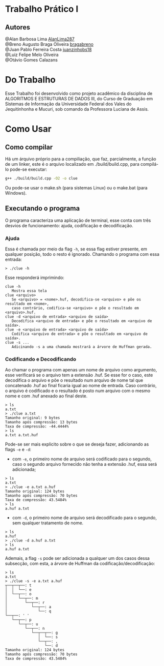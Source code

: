 # Trabalho Prático I

## Autores

@Alan Barbosa Lima [AlanLima287](https://github.com/AlanLima287)             <br>
@Breno Augusto Braga Oliveira [bragabreno](https://github.com/bragabreno)    <br>
@Juan Pablo Ferreira Costa [juanzinhobs18](https://github.com/juanzinhobs18) <br>
@Luiz Felipe Melo Oliveira                                                   <br>
@Otávio Gomes Calazans

# Do Trabalho

Esse Trabalho foi desenvolvido como projeto acadêmico da disciplina de ALGORITMOS E ESTRUTURAS DE DADOS III, do Curso de Graduação em Sistemas de Informação da Universidade Federal dos Vales do Jequitinhonha e Mucuri, sob comando da Professora Luciana de Assis.

# Como Usar

## Como compilar

Há um árquivo próprio para a compiliação, que faz, parcialmente, a função de um linker, este é o arquivo localizado em ./build/build.cpp, para compilá-lo pode-se executar:

```sh
g++ ./build/build.cpp -O2 -o clue
```

Ou pode-se usar o make.sh (para sistemas Linux) ou o make.bat (para Windows).

## Executando o programa

O programa caracteriza uma aplicação de terminal, esse conta com três desvios de funcionamento: ajuda, codificação e decodificação.

### Ajuda

Essa é chamada por meio da flag `-h`, se essa flag estiver presente, em qualquer posição, todo o resto é ignorado. Chamando o programa com essa entrada:

```
> ./clue -h
```

Esse responderá imprimindo:

```
clue -h
   Mostra essa tela
clue <arquivo>
   Se <arquivo> = <nome>.huf, decodifica-se <arquivo> e põe os resultado em <nome>,
   caso contrário, codifica-se <arquivo> e põe o resultado em <arquivo>.huf.
clue -d <arquivo de entrada> <arquivo de saída>
   Decodifica <arquivo de entrada> e põe o resultado em <arquivo de saída>.
clue -e <arquivo de entrada> <arquivo de saída>
   Codifica <arquivo de entrada> e põe o resultado em <arquivo de saída>.
clue -s ...
   Adicinando -s a uma chamada mostrará a árvore de Huffman gerada.
```

### Codificando e Decodificando

Ao chamar o programa com apenas um nome de arquivo como argumento, esse verificará se o arquivo tem a extensão .huf. Se esse for o caso, este decodifica o arquivo e põe o resultado num arquivo de nome tal que concatenado .huf ao final ficaria igual ao nome de entrada. Caso contrário, o arquivo é codificado e o resultado é posto num arquivo com o mesmo nome e com .huf anexado ao final deste.

```
> ls
a.txt
> ./clue a.txt
Tamanho original: 9 bytes
Tamanho após compressão: 13 bytes
Taxa de compressão: -44.4444%
> ls
a.txt a.txt.huf
```

Pode-se ser mais explicito sobre o que se deseja fazer, adicionando as flags `-e` e `-d`:

* com `-e`, o primeiro nome de arquivo será codificado para o segundo, caso o segundo arquivo fornecido não tenha a extensão .huf, essa será adicionada;

```
> ls
a.txt
> ./clue -e a.txt a.huf
Tamanho original: 124 bytes
Tamanho após compressão: 70 bytes
Taxa de compressão: 43.5484%
> ls
a.huf a.txt
```

* com `-d`, o primeiro nome de arquivo será decodificado para o segundo, sem qualquer tratamento de nome.

```
> ls
a.huf
> ./clue -d a.huf a.txt
> ls
a.huf a.txt
```

Ademais, a flag `-s` pode ser adicionada a qualquer um dos casos dessa subsecção, com esta, a árvore de Huffman da codificação/decodificação:

```
> ls
a.txt
> ./clue -s -e a.txt a.huf
┬──┬──┬──: t
│  │  └──: e
│  └──┬──: o
│     └──┬──: m
│        └──┬──: r
│           └──┬──: a
│              └──: q
└──┬──: ' '
   └──┬──: p
      └──┬──: u
         └──┬──: n
            └──┬──┬──: g
               │  └──: s
               └──┬──: ,
                  └──: d
Tamanho original: 124 bytes
Tamanho após compressão: 70 bytes
Taxa de compressão: 43.5484%
```